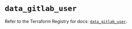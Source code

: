 # `data_gitlab_user`

Refer to the Terraform Registry for docs: [`data_gitlab_user`](https://registry.terraform.io/providers/gitlabhq/gitlab/18.4.1/docs/data-sources/user).

